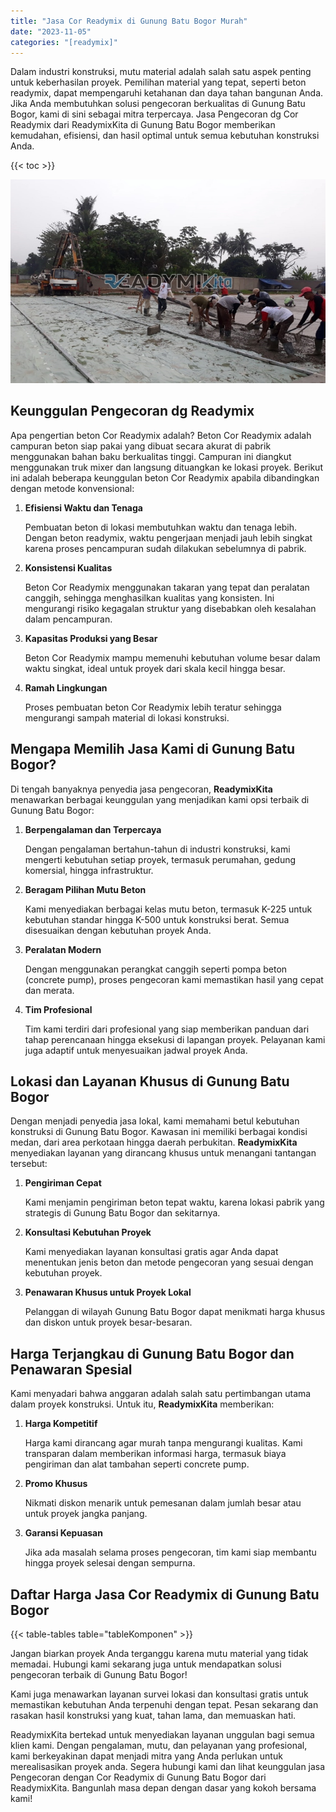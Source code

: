```yaml
---
title: "Jasa Cor Readymix di Gunung Batu Bogor Murah"
date: "2023-11-05"
categories: "[readymix]"
---
```


Dalam industri konstruksi, mutu material adalah salah satu aspek penting untuk keberhasilan proyek. Pemilihan material yang tepat, seperti beton readymix, dapat mempengaruhi ketahanan dan daya tahan bangunan Anda. Jika Anda membutuhkan solusi pengecoran berkualitas di Gunung Batu Bogor, kami di sini sebagai mitra terpercaya. Jasa Pengecoran dg Cor Readymix dari ReadymixKita di Gunung Batu Bogor memberikan kemudahan, efisiensi, dan hasil optimal untuk semua kebutuhan konstruksi Anda.

{{< toc >}}

![Jasa Cor Readymix di Gunung Batu Bogor Murah](/images/readymix/cor-readymix-02.jpg)

## Keunggulan Pengecoran dg Readymix

Apa pengertian beton Cor Readymix adalah? Beton Cor Readymix adalah campuran beton siap pakai yang dibuat secara akurat di pabrik menggunakan bahan baku berkualitas tinggi. Campuran ini diangkut menggunakan truk mixer dan langsung dituangkan ke lokasi proyek. Berikut ini adalah beberapa keunggulan beton Cor Readymix apabila dibandingkan dengan metode konvensional:

1. **Efisiensi Waktu dan Tenaga**

   Pembuatan beton di lokasi membutuhkan waktu dan tenaga lebih. Dengan beton readymix, waktu pengerjaan menjadi jauh lebih singkat karena proses pencampuran sudah dilakukan sebelumnya di pabrik.

2. **Konsistensi Kualitas**

   Beton Cor Readymix menggunakan takaran yang tepat dan peralatan canggih, sehingga menghasilkan kualitas yang konsisten. Ini mengurangi risiko kegagalan struktur yang disebabkan oleh kesalahan dalam pencampuran.

3. **Kapasitas Produksi yang Besar**

   Beton Cor Readymix mampu memenuhi kebutuhan volume besar dalam waktu singkat, ideal untuk proyek dari skala kecil hingga besar.

4. **Ramah Lingkungan**

   Proses pembuatan beton Cor Readymix lebih teratur sehingga mengurangi sampah material di lokasi konstruksi.

## Mengapa Memilih Jasa Kami di Gunung Batu Bogor?

Di tengah banyaknya penyedia jasa pengecoran, **ReadymixKita** menawarkan berbagai keunggulan yang menjadikan kami opsi terbaik di Gunung Batu Bogor:

1. **Berpengalaman dan Terpercaya**

   Dengan pengalaman bertahun-tahun di industri konstruksi, kami mengerti kebutuhan setiap proyek, termasuk perumahan, gedung komersial, hingga infrastruktur.

2. **Beragam Pilihan Mutu Beton**

   Kami menyediakan berbagai kelas mutu beton, termasuk K-225 untuk kebutuhan standar hingga K-500 untuk konstruksi berat. Semua disesuaikan dengan kebutuhan proyek Anda.

3. **Peralatan Modern**

   Dengan menggunakan perangkat canggih seperti pompa beton (concrete pump), proses pengecoran kami memastikan hasil yang cepat dan merata.

4. **Tim Profesional**

   Tim kami terdiri dari profesional yang siap memberikan panduan dari tahap perencanaan hingga eksekusi di lapangan proyek. Pelayanan kami juga adaptif untuk menyesuaikan jadwal proyek Anda.

## Lokasi dan Layanan Khusus di Gunung Batu Bogor

Dengan menjadi penyedia jasa lokal, kami memahami betul kebutuhan konstruksi di Gunung Batu Bogor. Kawasan ini memiliki berbagai kondisi medan, dari area perkotaan hingga daerah perbukitan. **ReadymixKita** menyediakan layanan yang dirancang khusus untuk menangani tantangan tersebut:

1. **Pengiriman Cepat**

   Kami menjamin pengiriman beton tepat waktu, karena lokasi pabrik yang strategis di Gunung Batu Bogor dan sekitarnya.

2. **Konsultasi Kebutuhan Proyek**

   Kami menyediakan layanan konsultasi gratis agar Anda dapat menentukan jenis beton dan metode pengecoran yang sesuai dengan kebutuhan proyek.

3. **Penawaran Khusus untuk Proyek Lokal**

   Pelanggan di wilayah Gunung Batu Bogor dapat menikmati harga khusus dan diskon untuk proyek besar-besaran.

## Harga Terjangkau di Gunung Batu Bogor dan Penawaran Spesial

Kami menyadari bahwa anggaran adalah salah satu pertimbangan utama dalam proyek konstruksi. Untuk itu, **ReadymixKita** memberikan:

1. **Harga Kompetitif**

   Harga kami dirancang agar murah tanpa mengurangi kualitas. Kami transparan dalam memberikan informasi harga, termasuk biaya pengiriman dan alat tambahan seperti concrete pump.

2. **Promo Khusus**

   Nikmati diskon menarik untuk pemesanan dalam jumlah besar atau untuk proyek jangka panjang.

3. **Garansi Kepuasan**

   Jika ada masalah selama proses pengecoran, tim kami siap membantu hingga proyek selesai dengan sempurna.

## Daftar Harga Jasa Cor Readymix di Gunung Batu Bogor

{{< table-tables table="tableKomponen" >}}

Jangan biarkan proyek Anda terganggu karena mutu material yang tidak memadai. Hubungi kami sekarang juga untuk mendapatkan solusi pengecoran terbaik di Gunung Batu Bogor!

Kami juga menawarkan layanan survei lokasi dan konsultasi gratis untuk memastikan kebutuhan Anda terpenuhi dengan tepat. Pesan sekarang dan rasakan hasil konstruksi yang kuat, tahan lama, dan memuaskan hati.

ReadymixKita bertekad untuk menyediakan layanan unggulan bagi semua klien kami. Dengan pengalaman, mutu, dan pelayanan yang profesional, kami berkeyakinan dapat menjadi mitra yang Anda perlukan untuk merealisasikan proyek anda. Segera hubungi kami dan lihat keunggulan jasa Pengecoran dengan Cor Readymix di Gunung Batu Bogor dari ReadymixKita. Bangunlah masa depan dengan dasar yang kokoh bersama kami!